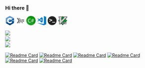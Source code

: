 ### Hi there 👋


<code><img height="30" src="https://raw.githubusercontent.com/github/explore/80688e429a7d4ef2fca1e82350fe8e3517d3494d/topics/cpp/cpp.png"></code>
<code><img height="30" src="https://raw.githubusercontent.com/github/explore/80688e429a7d4ef2fca1e82350fe8e3517d3494d/topics/haskell/haskell.png"></code>
<code><img height="30" src="https://raw.githubusercontent.com/github/explore/80688e429a7d4ef2fca1e82350fe8e3517d3494d/topics/csharp/csharp.png"></code>
<code><img height="30" src="https://raw.githubusercontent.com/github/explore/80688e429a7d4ef2fca1e82350fe8e3517d3494d/topics/visual-studio-code/visual-studio-code.png"></code>
<code><img height="30" src="https://raw.githubusercontent.com/github/explore/80688e429a7d4ef2fca1e82350fe8e3517d3494d/topics/terminal/terminal.png"></code>
<code><img height="30" src="https://raw.githubusercontent.com/github/explore/80688e429a7d4ef2fca1e82350fe8e3517d3494d/topics/vim/vim.png"></code>

![](https://github-readme-stats.vercel.app/api?username=elfcoda&theme=outrun&show_icons=true)  
![](https://github-readme-stats.vercel.app/api/top-langs/?username=elfcoda&hide=shell,roff,ruby,perl&layout=compact&theme=outrun&langs_count=8)  
![](https://github-profile-summary-cards.vercel.app/api/cards/profile-details?username=elfcoda&theme=monokai)

[![Readme Card](https://github-readme-stats.vercel.app/api/pin/?username=elfcoda&repo=jhin&theme=shades-of-purple)](https://github.com/elfcoda/jhin)
[![Readme Card](https://github-readme-stats.vercel.app/api/pin/?username=elfcoda&repo=Ashe-lang-support&theme=shades-of-purple)](https://github.com/elfcoda/Ashe-lang-support)
[![Readme Card](https://github-readme-stats.vercel.app/api/pin/?username=elfcoda&repo=Nekko0&theme=shades-of-purple)](https://github.com/elfcoda/Nekko0)
[![Readme Card](https://github-readme-stats.vercel.app/api/pin/?username=elfcoda&repo=learning&theme=shades-of-purple)](https://github.com/elfcoda/learning)
[![Readme Card](https://github-readme-stats.vercel.app/api/pin/?username=elfcoda&repo=dotfiles&theme=shades-of-purple)](https://github.com/elfcoda/dotfiles)
[![Readme Card](https://github-readme-stats.vercel.app/api/pin/?username=elfcoda&repo=resume&theme=shades-of-purple)](https://github.com/elfcoda/resume)




<!--

[![elfcoda's wakatime stats](https://github-readme-stats.vercel.app/api/wakatime?username=elfcoda)](https://github.com/elfcoda/jhin)


**elfcoda/elfcoda** is a ✨ _special_ ✨ repository because its `README.md` (this file) appears on your GitHub profile.

Here are some ideas to get you started:

- 🔭 I’m currently working on Microsoft China
- 🌱 I’m currently learning elvish
- 👯 I’m looking to collaborate on ...
- 🤔 I’m looking for help with ...
- 💬 Ask me about ...
- 📫 How to reach me: ...
- 😄 Pronouns: ...
- ⚡ Fun fact: ...
-->
